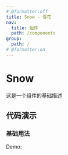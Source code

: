 ```yaml
---
# @formatter:off
title: Snow - 雪花
nav:
  title: 组件
  path: /components
group:
  path: /
# @formatter:on
---
```


# Snow

这是一个组件的基础描述

## 代码演示

### 基础用法

Demo:

<code src="./index.tsx"  background="#f0f2f5" />
